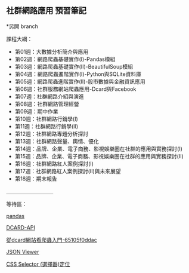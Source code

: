 ## 社群網路應用 預習筆記

*另開 branch

課程大綱：

* 第01週：大數據分析簡介與應用
* 第02週：網路爬蟲基礎實作(I)-Pandas模組
* 第03週：網路爬蟲基礎實作(II)-BeautifulSoup模組
* 第04週：網路爬蟲進階實作(I)-Python與SQLite資料庫
* 第05週：網路爬蟲進階實作(II)-股市數據與金融資訊應用
* 第06週：社群服務網站爬蟲應用-Dcard與Facebook
* 第07週：社群網路介紹與演進
* 第08週：社群網路管理經營
* 第09週：期中作業
* 第10週：社群網路行銷學(I)
* 第11週：社群網路行銷學(II)
* 第12週：社群網路專題分析探討
* 第13週：社群網路聲量、輿情、優化
* 第14週：品牌、企業、電子商務、影視娛樂圈在社群的應用與實務探討(I)
* 第15週：品牌、企業、電子商務、影視娛樂圈在社群的應用與實務探討(II)
* 第16週：社群網路紅人案例探討(I)
* 第17週：社群網路紅人案例探討(II)與未來展望
* 第18週：期末報告

＿＿＿＿＿＿＿＿＿


等待區：

[pandas](https://www.learncodewithmike.com/2020/10/python-pandas-series-tutorial.html)


[DCARD-API](https://ithelp.ithome.com.tw/articles/10244122)


[從dcard網站看爬蟲入門-65105f0ddac](https://medium.com/pyladies-taiwan/從dcard網站看爬蟲入門-65105f0ddac)


[JSON Viewer](https://ithelp.ithome.com.tw/articles/10204351)

[CSS Selector (選擇器)定位](https://blog.jiatool.com/posts/sorted-out-css-selector/)



